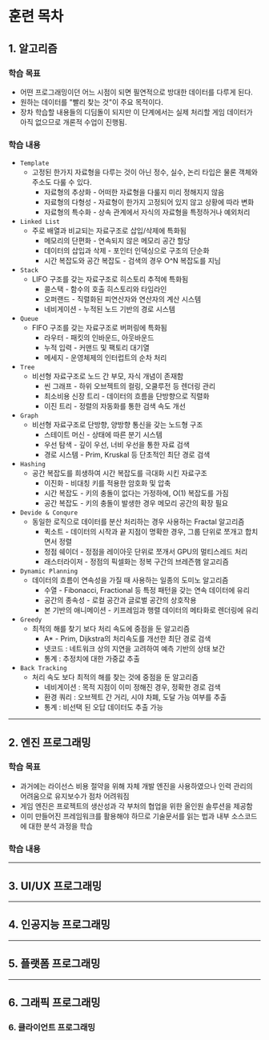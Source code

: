 # 훈련 목차
## 1. 알고리즘
### 학습 목표
- 어떤 프로그래밍이던 어느 시점이 되면 필연적으로 방대한 데이터를 다루게 된다.
- 원하는 데이터를 "빨리 찾는 것"이 주요 목적이다.
- 장차 학습할 내용들의 디딤돌이 되지만 이 단계에서는 실제 처리할 게임 데이터가 아직 없으므로 개론적 수업이 진행됨.
### 학습 내용
- `Template`
  - 고정된 한가지 자료형을 다루는 것이 아닌 정수, 실수, 논리 타입은 물론 객체와 주소도 다룰 수 있다.
    - 자료형의 추상화 - 어떠한 자료형을 다룰지 미리 정해지지 않음
    - 자료형의 다형성 - 자료형이 한가지 고정되어 있지 않고 상황에 따라 변화
    - 자료형의 특수화 - 상속 관계에서 자식의 자료형을 특정하거나 예외처리
- `Linked List`
  - 주로 배열과 비교되는 자료구조로 삽입/삭제에 특화됨
    - 메모리의 단편화 - 연속되지 않은 메모리 공간 할당
    - 데이터의 삽입과 삭제 - 포인터 인덱싱으로 구조의 단순화
    - 시간 복잡도와 공간 복잡도 - 검색의 경우 O^N 복잡도를 지님
- `Stack`
  - LIFO 구조를 갖는 자료구조로 히스토리 추적에 특화됨
    - 콜스택 - 함수의 호출 히스토리와 타임라인
    - 오퍼랜드 - 직렬화된 피연산자와 연산자의 계산 시스템
    - 네비게이션 - 누적된 노드 기반의 경로 시스템
- `Queue`
  - FIFO 구조를 갖는 자료구조로 버퍼링에 특화됨
    - 라우터 - 패킷의 인바운드, 아웃바운드
    - 누적 입력 - 커맨드 및 팩토리 대기열
    - 메세지 - 운영체제의 인터럽트의 순차 처리
- `Tree`
  - 비선형 자료구조로 노드 간 부모, 자식 개념이 존재함
    - 씬 그래프 - 하위 오브젝트의 컬링, 오쿨루전 등 렌더링 관리
    - 최소비용 신장 트리 - 데이터의 흐름을 단방향으로 직렬화
    - 이진 트리 - 정렬의 자동화를 통한 검색 속도 개선
- `Graph`
  - 비선형 자료구조로 단방향, 양방향 통신을 갖는 노드형 구조
    - 스테이트 머신 - 상태에 따른 분기 시스템
    - 우선 탐색 - 깊이 우선, 너비 우선을 통한 자료 검색
    - 경로 시스템 - Prim, Kruskal 등 단초적인 최단 경로 검색
- `Hashing`
  - 공간 복잡도를 희생하여 시간 복잡도를 극대화 시킨 자료구조
    - 이진화 - 비대칭 키를 적용한 암호화 및 압축
    - 시간 복잡도 - 키의 충돌이 없다는 가정하에, O(1) 복잡도를 가짐
    - 공간 복잡도 - 키의 충돌이 발생한 경우 메모리 공간의 확장 필요
- `Devide & Conqure`
  - 동일한 로직으로 데이터를 분산 처리하는 경우 사용하는 Fractal 알고리즘
    - 퀵소트 - 데이터의 시작과 끝 지점이 명확한 경우, 그룹 단위로 쪼개고 합치면서 정렬
    - 정점 쉐이더 - 정점을 레이아웃 단위로 쪼개서 GPU의 멀티스레드 처리
    - 래스터라이저 - 정점의 픽셀화는 정복 구간의 브레즌햄 알고리즘
- `Dynamic Planning`
  - 데이터의 흐름이 연속성을 가질 때 사용하는 일종의 도미노 알고리즘
    - 수열 - Fibonacci, Fractional 등 특정 패턴을 갖는 연속 데이터에 유리
    - 공간의 종속성 - 로컬 공간과 글로벌 공간의 상호작용
    - 본 기반의 애니메이션 - 키프레임과 행렬 데이터의 메타화로 렌더링에 유리
- `Greedy`
  - 최적의 해를 찾기 보다 처리 속도에 중점을 둔 알고리즘
    - A* - Prim, Dijkstra의 처리속도를 개선한 최단 경로 검색
    - 넷코드 : 네트워크 상의 지연을 고려하여 예측 기반의 상태 보간
    - 통계 : 추정치에 대한 가중값 추출
- `Back Tracking`
  - 처리 속도 보다 최적의 해를 찾는 것에 중점을 둔 알고리즘
    - 네비게이션 : 목적 지점이 이미 정해진 경우, 정확한 경로 검색
    - 환경 쿼리 : 오브젝트 간 거리, 시야 차폐, 도달 가능 여부를 추출
    - 통계 : 비선택 된 오답 데이터도 추출 가능
---
## 2. 엔진 프로그래밍
### 학습 목표
- 과거에는 라이선스 비용 절약을 위해 자체 개발 엔진을 사용하였으나 인력 관리의 어려움으로 유지보수가 점차 어려워짐
- 게임 엔진은 프로젝트의 생산성과 각 부처의 협업을 위한 올인원 솔루션을 제공함
- 이미 만들어진 프레임워크를 활용해야 하므로 기술문서를 읽는 법과 내부 소스코드에 대한 분석 과정을 학습
### 학습 내용
---
## 3. UI/UX 프로그래밍
---
## 4. 인공지능 프로그래밍
---
## 5. 플랫폼 프로그래밍
---
## 6. 그래픽 프로그래밍
### 6. 클라이언트 프로그래밍
